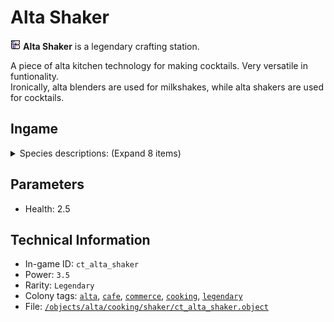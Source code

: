 # Alta Shaker

<img src="https://raw.githubusercontent.com/Ceterai/Enternia/main/objects/alta/cooking/shaker/icon.png" alt="Alta Shaker icon" loading="lazy" height=16px width="auto" /> **Alta Shaker** is a legendary crafting station.

A piece of alta kitchen technology for making cocktails. Very versatile in funtionality.  
Ironically, alta blenders are used for milkshakes, while alta shakers are used for cocktails.

## Ingame

<details><summary>Species descriptions: (Expand 8 items)</summary>

- Alta: A set of familiar tools for making refreshing cocktails.
- Apex: This machine produces different refreshing liquids.
- Avian: I like the smell of this.
- Floran: A cold drinksss machine.
- Glitch: Neutral. A cocktail machine.
- Human: Some tasty cocktails can be made here.
- Hylotl: An interesting toolset, presumably for making cocktails.
- Novakid: Don't mind if I do!

</details>

## Parameters

- Health: 2.5

## Technical Information

- In-game ID: `ct_alta_shaker`
- Power: `3.5`
- Rarity: `Legendary`
- Colony tags: [`alta`](https://ceterai.github.io/MyEnternia/Wiki/Tags/Alta), [`cafe`](https://ceterai.github.io/MyEnternia/Wiki/Tags/Cafe), [`commerce`](https://ceterai.github.io/MyEnternia/Wiki/Tags/Commerce), [`cooking`](https://ceterai.github.io/MyEnternia/Wiki/Tags/Cooking), [`legendary`](https://ceterai.github.io/MyEnternia/Wiki/Tags/Legendary)
- File: [`/objects/alta/cooking/shaker/ct_alta_shaker.object`](https://github.com/Ceterai/Enternia/blob/main/objects/alta/cooking/shaker/ct_alta_shaker.object)
